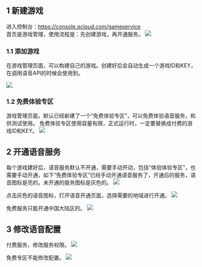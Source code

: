 ## 1 新建游戏
进入控制台：https://console.qcloud.com/gameservice  
首页是游戏管理，使用流程是：先创建游戏，再开通服务。
![](https://mc.qcloudimg.com/static/img/07db2948dc8aff9a7807c28029f7a752/image.png)


### 1.1 添加游戏  
在游戏管理页面，可以构建自己的游戏。创建好后会自动生成一个游戏ID和KEY，在调用语音API的时候会使用到。

![](https://mc.qcloudimg.com/static/img/5ff6c29cf96bc110cf05f820575f9e43/image.png) 

### 1.2 免费体验专区  
游戏管理页面，默认已经新建了一个“免费体验专区”，可以免费体验语音服务，和供测试使用。 
免费体验专区使用容量有限，正式运行时，一定要替换成付费的游戏ID和KEY。
![](https://mc.qcloudimg.com/static/img/f19385954235ea03abc7e8f163a64470/image.png)

## 2 开通语音服务

每个游戏建好后，语音服务默认不开通，需要手动开动，包括“体验体验专区”，也需要手动开通，如下“免费体验专区”已经手动开通语音服务了，开通后的服务，语音图标是亮的。未开通的服务图标是灰色的。
![](https://mc.qcloudimg.com/static/img/3952fb74c4884b937d7b6c8f4ec18c69/image.png)   
  
点击灰色的语音图标，打开语音开通页面，选择需要的地域进行开通。
![](https://mc.qcloudimg.com/static/img/90866fba1eca6897b7fd724c0768dac9/image.png) 

免费服务只能开通中国大陆区的。 
![](https://mc.qcloudimg.com/static/img/c2d35214791f2d1c0fa76fffee4ee59f/image.png) 



## 3 修改语音配置


付费服务，修改服务权限。
![](https://mc.qcloudimg.com/static/img/442526170e788940bbfb34bac83ccf72/image.png)


免费专区不能修改配置。
![](https://mc.qcloudimg.com/static/img/c2d35214791f2d1c0fa76fffee4ee59f/image.png) 

